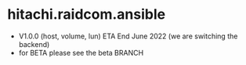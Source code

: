 # hitachi.raidcom.ansible 
- V1.0.0 (host, volume, lun) ETA End June 2022 (we are switching the backend)
- for BETA please see the beta BRANCH
